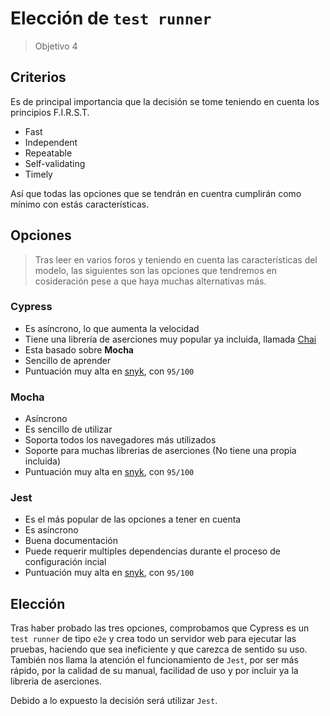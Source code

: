 # Elección de `test runner`
> Objetivo 4

## Criterios
Es de principal importancia que la decisión se tome teniendo en cuenta los principios F.I.R.S.T.
* Fast
* Independent
* Repeatable
* Self-validating
* Timely

Así que todas las opciones que se tendrán en cuentra cumplirán como mínimo con estás características.

## Opciones
> Tras leer en varios foros y teniendo en cuenta las características del modelo, las siguientes son las opciones que tendremos en cosideración pese a que haya muchas alternativas más.

### Cypress
* Es asíncrono, lo que aumenta la velocidad
* Tiene una librería de aserciones muy popular ya incluida, llamada [Chai](https://docs.cypress.io/guides/references/assertions#Chai)
* Esta basado sobre **Mocha**
* Sencillo de aprender
* Puntuación muy alta en [snyk](https://snyk.io/advisor/npm-package/cypress), con `95/100`

### Mocha
* Asíncrono
* Es sencillo de utilizar
* Soporta todos los navegadores más utilizados
* Soporte para muchas librerias de aserciones (No tiene una propia incluida)
* Puntuación muy alta en [snyk](https://snyk.io/advisor/npm-package/mocha), con `95/100`

### Jest
* Es el más popular de las opciones a tener en cuenta
* Es asíncrono
* Buena documentación
* Puede requerir multiples dependencias durante el proceso de configuración incial
* Puntuación muy alta en [snyk](https://snyk.io/advisor/npm-package/jest), con `95/100`

## Elección

Tras haber probado las tres opciones, comprobamos que Cypress es un `test runner` de tipo `e2e` y crea todo un servidor web para ejecutar las pruebas, haciendo que sea ineficiente y que carezca de sentido su uso. También nos llama la atención el funcionamiento de `Jest`, por ser más rápido, por la calidad de su manual, facilidad de uso y por incluir ya la libreria de aserciones.

Debido a lo expuesto la decisión será utilizar `Jest`.

